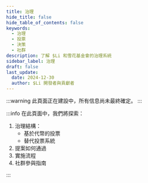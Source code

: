 ```yaml
---
title: 治理
hide_title: false
hide_table_of_contents: false
keywords:
  - 治理
  - 投票
  - 決策
  - 社群
description: 了解 $Li 和雪花基金會的治理系統
sidebar_label: 治理
draft: false
last_update:
  date: 2024-12-30
  author: $Li 開發者與貢獻者
---
```


:::warning
此頁面正在建設中，所有信息尚未最終確定。
:::

:::info
在此頁面中，我們將探索：

1. 治理結構：
   - 基於代幣的投票
   - 替代投票系統
2. 提案如何通過
3. 實施流程
4. 社群參與指南

:::
